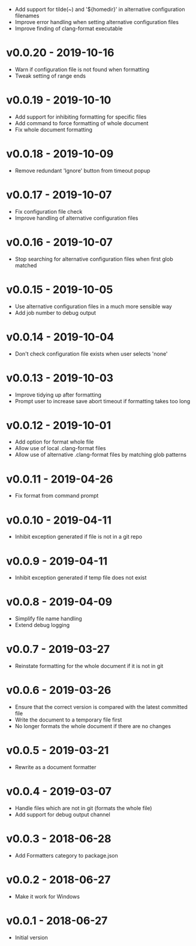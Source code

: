 - Add support for tilde(~) and '${homedir}' in alternative configuration filenames
- Improve error handling when setting alternative configuration files
- Improve finding of clang-format executable

# v0.0.20 - 2019-10-16
- Warn if configuration file is not found when formatting
- Tweak setting of range ends

# v0.0.19 - 2019-10-10
- Add support for inhibiting formatting for specific files
- Add command to force formatting of whole document
- Fix whole document formatting

# v0.0.18 - 2019-10-09
- Remove redundant 'Ignore' button from timeout popup

# v0.0.17 - 2019-10-07
- Fix configuration file check
- Improve handling of alternative configuration files

# v0.0.16 - 2019-10-07
- Stop searching for alternative configuration files when first glob matched

# v0.0.15 - 2019-10-05
- Use alternative configuration files in a much more sensible way
- Add job number to debug output

# v0.0.14 - 2019-10-04
- Don't check configuration file exists when user selects 'none'

# v0.0.13 - 2019-10-03
- Improve tidying up after formatting
- Prompt user to increase save abort timeout if formatting takes too long

# v0.0.12 - 2019-10-01
- Add option for format whole file
- Allow use of local .clang-format files
- Allow use of alternative .clang-format files by matching glob patterns

# v0.0.11 - 2019-04-26
- Fix format from command prompt

# v0.0.10 - 2019-04-11
- Inhibit exception generated if file is not in a git repo

# v0.0.9 - 2019-04-11
- Inhibit exception generated if temp file does not exist

# v0.0.8 - 2019-04-09
- Simplify file name handling
- Extend debug logging

# v0.0.7 - 2019-03-27
- Reinstate formatting for the whole document if it is not in git

# v0.0.6 - 2019-03-26
- Ensure that the correct version is compared with the latest committed file
- Write the document to a temporary file first
- No longer formats the whole document if there are no changes

# v0.0.5 - 2019-03-21
- Rewrite as a document formatter

# v0.0.4 - 2019-03-07
- Handle files which are not in git (formats the whole file)
- Add support for debug output channel

# v0.0.3 - 2018-06-28
- Add Formatters category to package.json

# v0.0.2 - 2018-06-27
- Make it work for Windows

# v0.0.1 - 2018-06-27
- Initial version

